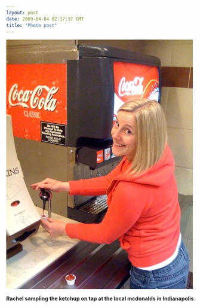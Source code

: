 ```yaml
---
layout: post
date: 2009-04-04 02:17:37 GMT
title: "Photo post"
---
```

![travisj](/images/1a0004f756c2fda925b64ced4a1b4bbf4b4b12eba6288a764a8108fa7383acff.jpg)

<b>Rachel sampling the ketchup on tap at the local mcdonalds in Indianapolis</b>